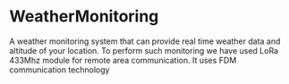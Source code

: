 # WeatherMonitoring
A weather monitoring system that can provide real time weather data and altitude of your location. To perform such monitoring we have used LoRa 433Mhz module for remote area communication. It uses FDM communication technology
